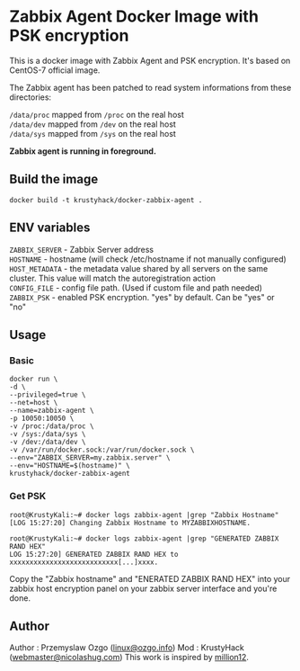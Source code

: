 # Zabbix Agent Docker Image with PSK encryption

This is a docker image with Zabbix Agent and PSK encryption. It's based on CentOS-7 official image.  

The Zabbix agent has been patched to read system informations from these directories:  

`/data/proc` mapped from `/proc` on the real host  
`/data/dev` mapped from `/dev` on the real host  
`/data/sys` mapped from `/sys` on the real host  

**Zabbix agent is running in foreground.**

## Build the image

    docker build -t krustyhack/docker-zabbix-agent .

## ENV variables

`ZABBIX_SERVER` - Zabbix Server address  
`HOSTNAME` - hostname  (will check /etc/hostname if not manually configured)
`HOST_METADATA` - the metadata value shared by all servers on the same cluster. This value will match the autoregistration action  
`CONFIG_FILE` - config file path. (Used if custom file and path needed)
`ZABBIX_PSK` - enabled PSK encryption. "yes" by default. Can be "yes" or "no"

## Usage
### Basic
	docker run \
	-d \
	--privileged=true \
	--net=host \
	--name=zabbix-agent \
	-p 10050:10050 \
	-v /proc:/data/proc \
	-v /sys:/data/sys \
	-v /dev:/data/dev \
	-v /var/run/docker.sock:/var/run/docker.sock \
	--env="ZABBIX_SERVER=my.zabbix.server" \
	--env="HOSTNAME=$(hostname)" \
	krustyhack/docker-zabbix-agent

### Get PSK
	root@KrustyKali:~# docker logs zabbix-agent |grep "Zabbix Hostname"
	[LOG 15:27:20] Changing Zabbix Hostname to MYZABBIXHOSTNAME.

	root@KrustyKali:~# docker logs zabbix-agent |grep "GENERATED ZABBIX RAND HEX"
	LOG 15:27:20] GENERATED ZABBIX RAND HEX to xxxxxxxxxxxxxxxxxxxxxxxxxxx[...]xxxx.

Copy the "Zabbix hostname" and "ENERATED ZABBIX RAND HEX" into your zabbix host encryption panel on your zabbix server interface and you're done.

## Author  
Author : Przemyslaw Ozgo (<linux@ozgo.info>) 
Mod : KrustyHack (<webmaster@nicolashug.com>)
This work is inspired by [million12](https://github.com/million12).